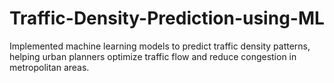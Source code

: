 # Traffic-Density-Prediction-using-ML
Implemented machine learning models to predict traffic density patterns, helping urban planners optimize traffic flow and reduce congestion in metropolitan areas.
